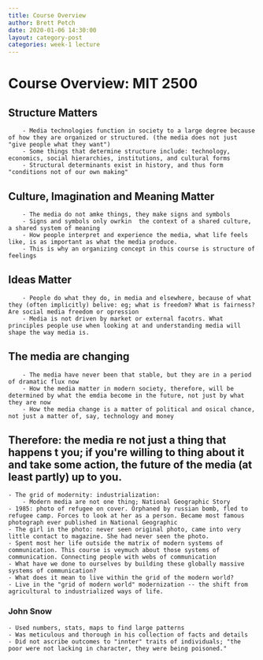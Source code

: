 ```yaml
---
title: Course Overview
author: Brett Petch
date: 2020-01-06 14:30:00
layout: category-post
categories: week-1 lecture
---
```

# Course Overview: MIT 2500
  
## Structure Matters
		- Media technologies function in society to a large degree because of how they are organized or structured. (the media does not just "give people what they want")
		- Some things that determine structure include: technology, economics, social hierarchies, institutions, and cultural forms
		- Structural determinants exist in history, and thus form "conditions not of our own making"
## Culture, Imagination and Meaning Matter
		- The media do not amke things, they make signs and symbols
		- Signs and symbols only owrkin  the context of a shared culture, a shared system of meaning
		- How people interpret and experience the media, what life feels like, is as important as what the media produce.
		- This is why an organizing concept in this course is structure of feelings
## Ideas Matter
		- People do what they do, in media and elsewhere, because of what they (often implicitly) belive: eg; what is freedom? What is fairness? Are social media freedom or opression
		- Media is not driven by market or external facotrs. What principles people use when looking at and understanding media will shape the way media is.
## The media are changing
		- The media have never been that stable, but they are in a period of dramatic flux now
		- How the media matter in modern society, therefore, will be determined by what the emdia become in the future, not just by what they are now
		- How the media change is a matter of political and osical chance, not just a matter of, say, technology and money
## Therefore: the media re not just a thing that happens t you; if you're willing to thing about it and take some action, the future of the media (at least partly) up to you.
	- The grid of modernity: industrialization:
		- Modern media are not one thing; National Geographic Story
	- 1985: photo of refugee on cover. Orphaned by russian bomb, fled to refugee camp. Forces to look at her as a person. Became most famous photograph ever published in National Geographic
	- The girl in the photo: never seen original photo, came into very little contact to magazine. She had never seen the photo.
	- Spent most her life outside the matrix of modern systems of communication. This course is veymuch about those systems of communication. Connecting people with webs of communication
	- What have we done to ourselves by building these globally massive systems of communication?
	- What does it mean to live within the grid of the modern world?
	- Live in the "grid of modern world" modernization -- the shift from agricultural to industrialized ways of life.

### John Snow
	- Used numbers, stats, maps to find large patterns
	- Was meticulous and thorough in his collection of facts and details
	- Did not ascribe outcomes to "innter" traits of individuals; "the poor were not lacking in character, they were being poisoned."
	
